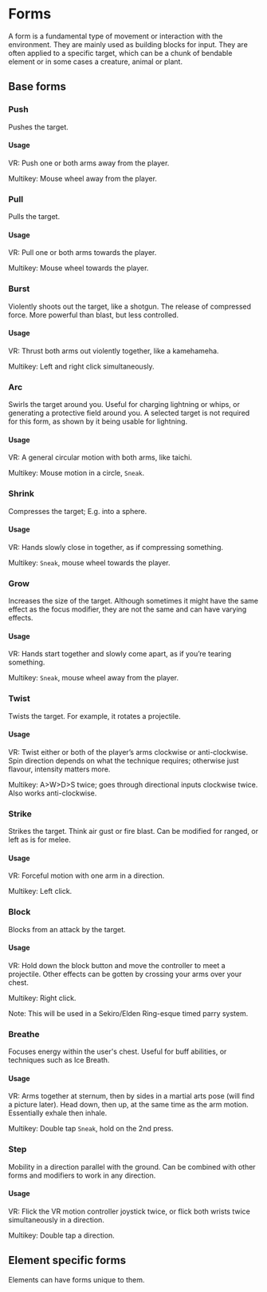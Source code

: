 # Forms

A form is a fundamental type of movement or interaction with the environment.
They are mainly used as building blocks for input.
They are often applied to a specific target,
which can be a chunk of bendable element
or in some cases a creature, animal or plant.

## Base forms

### Push

Pushes the target.

#### Usage
VR: Push one or both arms away from the player.

Multikey: Mouse wheel away from the player.

### Pull

Pulls the target.

#### Usage
VR: Pull one or both arms towards the player.

Multikey: Mouse wheel towards the player.

### Burst

Violently shoots out the target, like a shotgun. The release of compressed force. More powerful than blast, but less controlled.

#### Usage
VR: Thrust both arms out violently together, like a kamehameha.

Multikey: Left and right click simultaneously.

### Arc

Swirls the target around you. Useful for charging lightning or whips, or generating a protective field around you. A selected target is not required for this form, as shown by it being usable for lightning.

#### Usage
VR: A general circular motion with both arms, like taichi.

Multikey: Mouse motion in a circle, `Sneak`.

### Shrink

Compresses the target; E.g. into a sphere.

#### Usage
VR: Hands slowly close in together, as if compressing something.

Multikey: `Sneak`, mouse wheel towards the player.

### Grow

Increases the size of the target. Although sometimes it might have the same effect as the focus modifier, they are not the same and can have varying effects.

#### Usage
VR: Hands start together and slowly come apart, as if you’re tearing something.

Multikey: `Sneak`, mouse wheel away from the player.

### Twist

Twists the target. For example, it rotates a projectile.

#### Usage
VR: Twist either or both of the player’s arms clockwise or anti-clockwise. 
Spin direction depends on what the technique requires; otherwise just flavour, 
intensity matters more.

Multikey: A>W>D>S twice; goes through directional inputs clockwise twice. 
Also works anti-clockwise.

### Strike

Strikes the target. Think air gust or fire blast. Can be modified for ranged, or left as is for melee.

#### Usage
VR: Forceful motion with one arm in a direction.

Multikey: Left click.

### Block

Blocks from an attack by the target.

#### Usage
VR: Hold down the block button and move the controller to meet a projectile. 
Other effects can be gotten by crossing your arms over your chest.

Multikey: Right click.

Note: This will be used in a Sekiro/Elden Ring-esque timed parry system.

### Breathe

Focuses energy within the user's chest. Useful for buff abilities, or techniques
such as Ice Breath.

#### Usage
VR: Arms together at sternum, then by sides in a martial arts pose (will find a picture later). 
Head down, then up, at the same time as the arm motion. Essentially exhale then inhale.

Multikey: Double tap `Sneak`, hold on the 2nd press.

### Step
Mobility in a direction parallel with the ground. 
Can be combined with other forms and modifiers to work in any direction.

#### Usage
VR: Flick the VR motion controller joystick twice, or flick both wrists twice simultaneously in a direction.

Multikey: Double tap a direction.

## Element specific forms

Elements can have forms unique to them.
